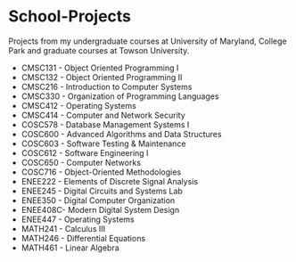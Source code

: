 # School-Projects
Projects from my undergraduate courses at University of Maryland, College Park and graduate courses at Towson University.

- CMSC131 - Object Oriented Programming I
- CMSC132 - Object Oriented Programming II
- CMSC216 - Introduction to Computer Systems
- CMSC330 - Organization of Programming Languages
- CMSC412 - Operating Systems
- CMSC414 - Computer and Network Security
- COSC578 - Database Management Systems I
- COSC600 - Advanced Algorithms and Data Structures
- COSC603 - Software Testing & Maintenance
- COSC612 - Software Engineering I
- COSC650 - Computer Networks
- COSC716 - Object-Oriented Methodologies
- ENEE222 - Elements of Discrete Signal Analysis
- ENEE245 - Digital Circuits and Systems Lab
- ENEE350 - Digital Computer Organization
- ENEE408C- Modern Digital System Design
- ENEE447 - Operating Systems
- MATH241 - Calculus III
- MATH246 - Differential Equations
- MATH461 - Linear Algebra
